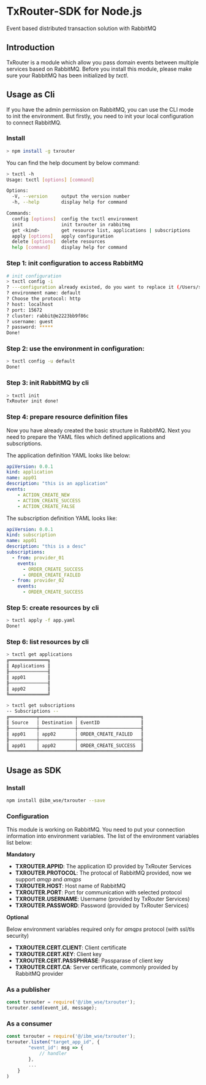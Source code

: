 # TxRouter-SDK for Node.js

Event based distributed transaction solution with RabbitMQ

## Introduction

TxRouter is a module which allow you pass domain events between multiple services based on RabbitMQ. Before you install this module, please make sure your RabbitMQ has been initialized by *txctl*. 

## Usage as Cli

If you have the admin permission on RabbitMQ, you can use the CLI mode to init the environment. But firstly, you need to init your local configuration to connect RabbitMQ.

### Install
```sh
> npm install -g txrouter
```

You can find the help document by below command:
```sh
> txctl -h       
Usage: txctl [options] [command]

Options:
  -V, --version     output the version number
  -h, --help        display help for command

Commands:
  config [options]  config the txctl environment
  init              init txrouter in rabbitmq
  get <kind>        get resource list, applications | subscriptions
  apply [options]   apply configuration
  delete [options]  delete resources
  help [command]    display help for command
```

### Step 1: init configuration to access RabbitMQ
```sh
# init configuration
> txctl config -i
? ---configuration already existed, do you want to replace it (/Users/sunxiaoyu/.txrouter)?: Yes
? environment name: default
? Choose the protocol: http
? host: localhost
? port: 15672
? cluster: rabbit@e2223bb9f86c
? username: guest
? password: *****
Done!
```

### Step 2: use the environment in configuration:
```sh
> txctl config -u default
Done!
```

### Step 3: init RabbitMQ by cli
```sh
> txctl init
TxRouter init done!
```

### Step 4: prepare resource definition files

Now you have already created the basic structure in RabbitMQ. Next you need to prepare the YAML files which defined applications and subscriptions.

The application definition YAML looks like below:
```yaml
apiVersion: 0.0.1
kind: application
name: app01
description: "this is an application"
events:
    - ACTION_CREATE_NEW
    - ACTION_CREATE_SUCCESS
    - ACTION_CREATE_FALSE
```

The subscription definition YAML looks like:

```yaml
apiVersion: 0.0.1
kind: subscription
name: app01
description: "this is a desc"
subscriptions:
  - from: provider_01
    events:
      - ORDER_CREATE_SUCCESS
      - ORDER_CREATE_FAILED
  - from: provider_02
    events:
      - ORDER_CREATE_SUCCESS
```

### Step 5: create resources by cli
```sh
> txctl apply -f app.yaml
Done!
```

### Step 6: list resources by cli
```sh
> txctl get applications
╔══════════════╗
║ Applications ║
╟──────────────╢
║ app01        ║
╟──────────────╢
║ app02        ║
╚══════════════╝

> txctl get subscriptions
-- Subscriptions --
╔══════════╤═════════════╤═══════════════════════╗
║ Source   │ Destination │ EventID               ║
╟──────────┼─────────────┼───────────────────────╢
║ app01    │ app02       │ ORDER_CREATE_FAILED   ║
╟──────────┼─────────────┼───────────────────────╢
║ app01    │ app02       │ ORDER_CREATE_SUCCESS  ║
╚══════════╧═════════════╧═══════════════════════╝
```

## Usage as SDK

### Install

```sh
npm install @ibm_wse/txrouter --save
```

### Configuration

This module is working on RabbitMQ. You need to put your connection information into environment variables. The list of the environment variables list below:

**Mandatory**
- **TXROUTER.APPID**: The application ID provided by TxRouter Services
- **TXROUTER.PROTOCOL**: The protocal of RabbitMQ provided, now we support *amqp* and *amqps*
- **TXROUTER.HOST**: Host name of RabbitMQ
- **TXROUTER.PORT**: Port for communication with selected protocol
- **TXROUTER.USERNAME**: Username (provided by TxRouter Services)
- **TXROUTER.PASSWORD**: Password (provided by TxRouter Services)

**Optional**

Below environment variables required only for *amqps* protocol (with ssl/tls security)
- **TXROUTER.CERT.CLIENT**: Client certificate
- **TXROUTER.CERT.KEY**: Client key
- **TXROUTER.CERT.PASSPHRASE**: Passparase of client key
- **TXROUTER.CERT.CA**: Server certificate, commonly provided by RabbitMQ provider

### As a publisher

```javascript
const txrouter = require('@/ibm_wse/txrouter');
txrouter.send(event_id, message);
```

### As a consumer

```javascript
const txrouter = require('@/ibm_wse/txrouter');
txrouter.listen("target_app_id", {
        "event_id": msg => {
            // handler
        },
        ...
    }
)
```